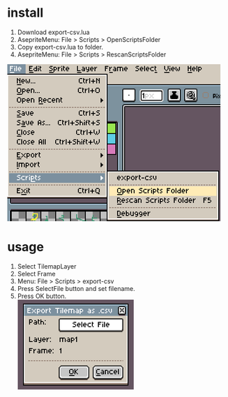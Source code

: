 # install

1. Download export-csv.lua
1. AsepriteMenu: File > Scripts > OpenScriptsFolder<br>
1. Copy export-csv.lua to folder.
1. AsepriteMenu: File > Scripts > RescanScriptsFolder<br>

![open_folder](https://github.com/oja-bitterlife/asepritescript-export-csv/blob/main/img/open_folder.png)

# usage

1. Select TilemapLayer
2. Select Frame
3. Menu: File > Scripts > export-csv
4. Press SelectFile button and set filename.
5. Press OK button.<br>
![open_folder](https://github.com/oja-bitterlife/asepritescript-export-csv/blob/main/img/dialog.png)
